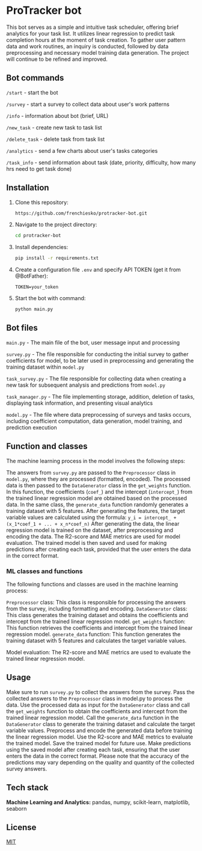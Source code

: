 # ProTracker bot

This bot serves as a simple and intuitive task scheduler, offering brief analytics for your task list. It utilizes linear regression to predict task completion hours at the moment of task creation. To gather user pattern data and work routines, an inquiry is conducted, followed by data preprocessing and necessary model training data generation. The project will continue to be refined and improved.
## Bot commands

`/start` - start the bot

`/survey` - start a survey to collect data about user's work patterns

`/info` - information about bot (brief, URL)

`/new_task` - create new task to task list

`/delete_task` - delete task from task list

`/analytics` - send a few charts about user's tasks categories

`/task_info` - send information about task (date, priority, difficulty, how many hrs need to get task done)
## Installation

1. Clone this repository:

    ```bash
    https://github.com/frenchiesko/protracker-bot.git
    ```

2. Navigate to the project directory:

    ```bash
    cd protracker-bot
    ```

3. Install dependencies:

    ```bash
    pip install -r requirements.txt
    ```

4. Create a configuration file `.env` and specify API TOKEN (get it from @BotFather):

    ```
    TOKEN=your_token
    ```

5. Start the bot with command:

    ```bash
    python main.py
    ```
## Bot files


`main.py` - The main file of the bot, user message input and processing

`survey.py` - The file responsible for conducting the initial survey to gather coefficients for model, to be later used in preprocessing and generating the training dataset within `model.py`

`task_survey.py` - The file responsible for collecting data when creating a new task for subsequent analysis and predictions from `model.py`

`task_manager.py` - The file implementing storage, addition, deletion of tasks, displaying task information, and presenting visual analytics

`model.py` - The file where data preprocessing of surveys and tasks occurs, including coefficient computation, data generation, model training, and prediction execution

## Function and classes

The machine learning process in the model involves the following steps:

The answers from `survey.py` are passed to the `Preprocessor` class in `model.py`, where they are processed (formatted, encoded).
The processed data is then passed to the `DataGenerator` class in the `get_weights` function. In this function, the coefficients (`coef_`) and the intercept (`intercept_`) from the trained linear regression model are obtained based on the processed data.
In the same class, the `generate_data` function randomly generates a training dataset with 5 features. After generating the features, the target variable values are calculated using the formula: `y_i = intercept_ + (x_1*coef_1 + ... + x_n*coef_n)`
After generating the data, the linear regression model is trained on the dataset, after preprocessing and encoding the data. The R2-score and MAE metrics are used for model evaluation.
The trained model is then saved and used for making predictions after creating each task, provided that the user enters the data in the correct format.

### ML classes and functions

The following functions and classes are used in the machine learning process:

`Preprocessor` class: This class is responsible for processing the answers from the survey, including formatting and encoding.
`DataGenerator` class: This class generates the training dataset and obtains the coefficients and intercept from the trained linear regression model.
`get_weights` function: This function retrieves the coefficients and intercept from the trained linear regression model.
`generate_data` function: This function generates the training dataset with 5 features and calculates the target variable values.

Model evaluation: The R2-score and MAE metrics are used to evaluate the trained linear regression model.

## Usage

Make sure to run `survey.py` to collect the answers from the survey.
Pass the collected answers to the `Preprocessor` class in model.py to process the data.
Use the processed data as input for the `DataGenerator` class and call the `get_weights` function to obtain the coefficients and intercept from the trained linear regression model.
Call the `generate_data` function in the `DataGenerator` class to generate the training dataset and calculate the target variable values.
Preprocess and encode the generated data before training the linear regression model.
Use the R2-score and MAE metrics to evaluate the trained model.
Save the trained model for future use.
Make predictions using the saved model after creating each task, ensuring that the user enters the data in the correct format.
Please note that the accuracy of the predictions may vary depending on the quality and quantity of the collected survey answers.

## Tech stack

**Machine Learning and Analytics:** pandas, numpy, scikit-learn, matplotlib, seaborn


## License

[MIT](https://choosealicense.com/licenses/mit/)
